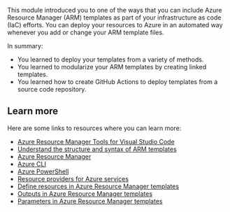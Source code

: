This module introduced you to one of the ways that you can include Azure Resource Manager (ARM) templates as part of your infrastructure as code (IaC) efforts. You can deploy your resources to Azure in an automated way whenever you add or change your ARM template files.

In summary:

- You learned to deploy your templates from a variety of methods.
- You learned to modularize your ARM templates by creating linked templates.
- You learned how to create GitHub Actions to deploy templates from a source code repository.

## Learn more

Here are some links to resources where you can learn more:

- [Azure Resource Manager Tools for Visual Studio Code](https://marketplace.visualstudio.com/items?itemName=msazurermtools.azurerm-vscode-tools&azure-portal=true)
- [Understand the structure and syntax of ARM templates](/azure/azure-resource-manager/templates/template-syntax?azure-portal=true)
- [Azure Resource Manager](/azure/azure-resource-manager/management/overview?azure-portal=true)
- [Azure CLI](/cli/azure/install-azure-cli?view=azure-cli-latest&azure-portal=true)
- [Azure PowerShell](/powershell/azure/install-az-ps?azure-portal=true&view=azps-4.2.0)
- [Resource providers for Azure services](/azure/azure-resource-manager/management/azure-services-resource-providers?azure-portal=true)
- [Define resources in Azure Resource Manager templates](/azure/templates?azure-portal=true)
- [Outputs in Azure Resource Manager templates](/azure/azure-resource-manager/templates/template-outputs?azure-portal=true&tabs=azure-powershell)
- [Parameters in Azure Resource Manager templates](/azure/azure-resource-manager/templates/template-parameters?azure-portal=true)
